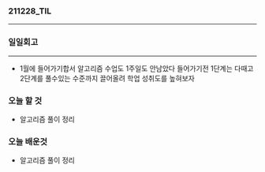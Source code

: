 ### 211228_TIL

------

### 일일회고

------

-  1월에 들어가기합서 알고리즘 수업도 1주일도 안남았다 들어가기전 1단계는 다때고 2단계를 풀수있는 수준까지 끌어올려 학업 성취도를 높혀보자

### 오늘 할 것

-  알고리즘 풀이 정리

### 오늘 배운것

- 알고리즘 풀이 정리

